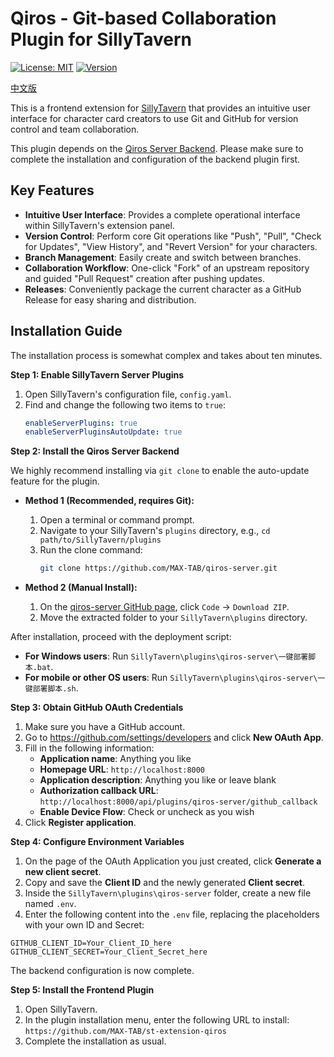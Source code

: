 # Qiros - Git-based Collaboration Plugin for SillyTavern

[![License: MIT](https://img.shields.io/badge/License-MIT-yellow.svg)](https://github.com/MAX-TAB/st-extension-qiros/blob/main/LICENSE)
[![Version](https://img.shields.io/badge/version-1.0.0-blue.svg)](https://github.com/MAX-TAB/st-extension-qiros)

[中文版](README.md)

This is a frontend extension for [SillyTavern](https://github.com/SillyTavern/SillyTavern) that provides an intuitive user interface for character card creators to use Git and GitHub for version control and team collaboration.

This plugin depends on the [Qiros Server Backend](https://github.com/MAX-TAB/qiros-server). Please make sure to complete the installation and configuration of the backend plugin first.

## Key Features

- **Intuitive User Interface**: Provides a complete operational interface within SillyTavern's extension panel.
- **Version Control**: Perform core Git operations like "Push", "Pull", "Check for Updates", "View History", and "Revert Version" for your characters.
- **Branch Management**: Easily create and switch between branches.
- **Collaboration Workflow**: One-click "Fork" of an upstream repository and guided "Pull Request" creation after pushing updates.
- **Releases**: Conveniently package the current character as a GitHub Release for easy sharing and distribution.

## Installation Guide

The installation process is somewhat complex and takes about ten minutes.

**Step 1: Enable SillyTavern Server Plugins**

1.  Open SillyTavern's configuration file, `config.yaml`.
2.  Find and change the following two items to `true`:
    ```yaml
    enableServerPlugins: true
    enableServerPluginsAutoUpdate: true
    ```

**Step 2: Install the Qiros Server Backend**

We highly recommend installing via `git clone` to enable the auto-update feature for the plugin.

- **Method 1 (Recommended, requires Git):**

  1.  Open a terminal or command prompt.
  2.  Navigate to your SillyTavern's `plugins` directory, e.g., `cd path/to/SillyTavern/plugins`
  3.  Run the clone command:
      ```bash
      git clone https://github.com/MAX-TAB/qiros-server.git
      ```

- **Method 2 (Manual Install):**
  1.  On the [qiros-server GitHub page](https://github.com/MAX-TAB/qiros-server), click `Code` -> `Download ZIP`.
  2.  Move the extracted folder to your `SillyTavern\plugins` directory.

After installation, proceed with the deployment script:

- **For Windows users**: Run `SillyTavern\plugins\qiros-server\一键部署脚本.bat`.
- **For mobile or other OS users**: Run `SillyTavern\plugins\qiros-server\一键部署脚本.sh`.

**Step 3: Obtain GitHub OAuth Credentials**

1.  Make sure you have a GitHub account.
2.  Go to https://github.com/settings/developers and click **New OAuth App**.
3.  Fill in the following information:
    - **Application name**: Anything you like
    - **Homepage URL**: `http://localhost:8000`
    - **Application description**: Anything you like or leave blank
    - **Authorization callback URL**: `http://localhost:8000/api/plugins/qiros-server/github_callback`
    - **Enable Device Flow**: Check or uncheck as you wish
4.  Click **Register application**.

**Step 4: Configure Environment Variables**

1.  On the page of the OAuth Application you just created, click **Generate a new client secret**.
2.  Copy and save the **Client ID** and the newly generated **Client secret**.
3.  Inside the `SillyTavern\plugins\qiros-server` folder, create a new file named `.env`.
4.  Enter the following content into the `.env` file, replacing the placeholders with your own ID and Secret:

```env
GITHUB_CLIENT_ID=Your_Client_ID_here
GITHUB_CLIENT_SECRET=Your_Client_Secret_here
```

The backend configuration is now complete.

**Step 5: Install the Frontend Plugin**

1.  Open SillyTavern.
2.  In the plugin installation menu, enter the following URL to install:
    `https://github.com/MAX-TAB/st-extension-qiros`
3.  Complete the installation as usual.
